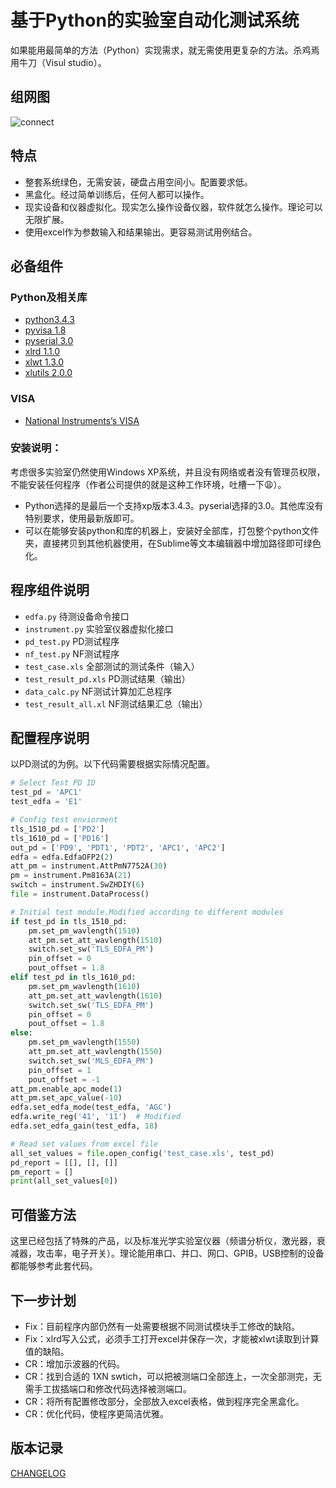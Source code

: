 # 基于Python的实验室自动化测试系统

如果能用最简单的方法（Python）实现需求，就无需使用更复杂的方法。杀鸡焉用牛刀（Visul studio）。

## 组网图

![connect](https://github.com/yugiyx/python_happy_test/blob/master/template%20and%20diagram/device%20connect%20diagram.png)


## 特点

* 整套系统绿色，无需安装，硬盘占用空间小。配置要求低。
* 黑盒化。经过简单训练后，任何人都可以操作。
* 现实设备和仪器虚拟化。现实怎么操作设备仪器，软件就怎么操作。理论可以无限扩展。
* 使用excel作为参数输入和结果输出。更容易测试用例结合。

## 必备组件

### Python及相关库
* [python3.4.3](https://www.python.org/downloads/release/python-343/)
* [pyvisa 1.8](https://pypi.python.org/pypi/PyVISA/1.8)
* [pyserial 3.0](https://pypi.python.org/pypi/pyserial/3.0)
* [xlrd 1.1.0](https://pypi.python.org/pypi/xlrd/1.1.0)
* [xlwt 1.3.0](https://pypi.python.org/pypi/xlwt/1.3.0)
* [xlutils 2.0.0](https://pypi.python.org/pypi/xlutils/2.0.0)

### VISA
* [National Instruments’s VISA](http://www.ni.com/visa/)

### 安装说明：
考虑很多实验室仍然使用Windows XP系统，并且没有网络或者没有管理员权限，不能安装任何程序（作者公司提供的就是这种工作环境，吐槽一下:weary:）。
* Python选择的是最后一个支持xp版本3.4.3。pyserial选择的3.0。其他库没有特别要求，使用最新版即可。
* 可以在能够安装python和库的机器上，安装好全部库，打包整个python文件夹，直接拷贝到其他机器使用，在Sublime等文本编辑器中增加路径即可绿色化。


## 程序组件说明


* `edfa.py`	待测设备命令接口
* `instrument.py`	实验室仪器虚拟化接口
* `pd_test.py`	PD测试程序
* `nf_test.py`	NF测试程序
* `test_case.xls`	全部测试的测试条件（输入）
* `test_result_pd.xls`	PD测试结果（输出）
* `data_calc.py`	NF测试计算加汇总程序
* `test_result_all.xl`	NF测试结果汇总（输出）


## 配置程序说明
以PD测试的为例。以下代码需要根据实际情况配置。
```python
# Select Test PD ID
test_pd = 'APC1'
test_edfa = 'E1'

# Config test enviorment
tls_1510_pd = ['PD2']
tls_1610_pd = ['PD16']
out_pd = ['PD9', 'PDT1', 'PDT2', 'APC1', 'APC2']
edfa = edfa.EdfaOFP2(2)
att_pm = instrument.AttPmN7752A(30)
pm = instrument.Pm8163A(21)
switch = instrument.SwZHDIY(6)
file = instrument.DataProcess()

# Initial test module.Modified according to different modules
if test_pd in tls_1510_pd:
    pm.set_pm_wavlength(1510)
    att_pm.set_att_wavlength(1510)
    switch.set_sw('TLS_EDFA_PM')
    pin_offset = 0
    pout_offset = 1.8
elif test_pd in tls_1610_pd:
    pm.set_pm_wavlength(1610)
    att_pm.set_att_wavlength(1610)
    switch.set_sw('TLS_EDFA_PM')
    pin_offset = 0
    pout_offset = 1.8
else:
    pm.set_pm_wavlength(1550)
    att_pm.set_att_wavlength(1550)
    switch.set_sw('MLS_EDFA_PM')
    pin_offset = 1
    pout_offset = -1
att_pm.enable_apc_mode(1)
att_pm.set_apc_value(-10)
edfa.set_edfa_mode(test_edfa, 'AGC')
edfa.write_reg('41', '11')  # Modified
edfa.set_edfa_gain(test_edfa, 18)

# Read set values from excel file
all_set_values = file.open_config('test_case.xls', test_pd)
pd_report = [[], [], []]
pm_report = []
print(all_set_values[0])
```

## 可借鉴方法

这里已经包括了特殊的产品，以及标准光学实验室仪器（频谱分析仪，激光器，衰减器，攻击率，电子开关）。理论能用串口、并口、网口、GPIB，USB控制的设备都能够参考此套代码。

## 下一步计划

* Fix：目前程序内部仍然有一处需要根据不同测试模块手工修改的缺陷。
* Fix：xlrd写入公式，必须手工打开excel并保存一次，才能被xlwt读取到计算值的缺陷。
* CR：增加示波器的代码。
* CR：找到合适的 1XN swtich，可以把被测端口全部连上，一次全部测完，无需手工拔插端口和修改代码选择被测端口。
* CR：将所有配置修改部分，全部放入excel表格，做到程序完全黑盒化。
* CR：优化代码，使程序更简洁优雅。

## 版本记录

[CHANGELOG](https://github.com/yugiyx/happy-send/blob/master/CHANGELOG.md)




